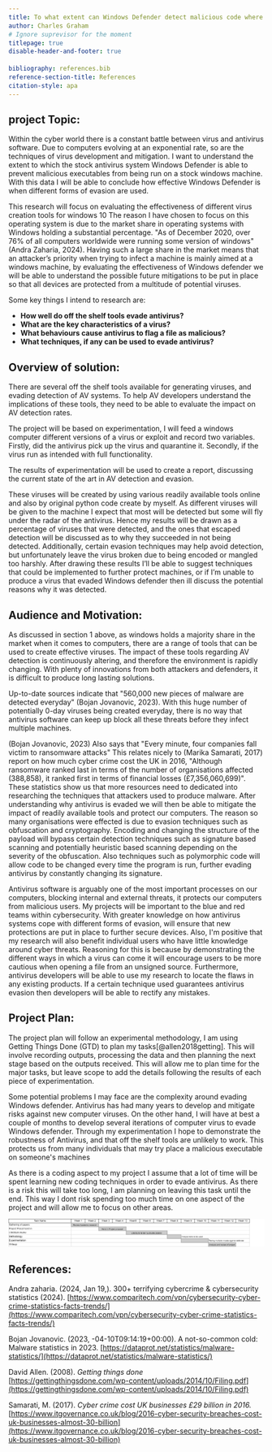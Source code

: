 ```yaml
---
title: To what extent can Windows Defender detect malicious code where evasion techniques are used?
author: Charles Graham
# Ignore suprevisor for the moment
titlepage: true
disable-header-and-footer: true

bibliography: references.bib
reference-section-title: References
citation-style: apa
---
```



## project Topic:

Within the cyber world there is a constant battle between virus and antivirus software. Due to computers evolving at an exponential rate, so are the techniques of virus development and mitigation. 
I want to understand the extent to which the stock antivirus system Windows Defender is able to prevent malicious executables from being run on a stock windows machine. 
With this data I will be able to conclude how effective Windows Defender is when different forms of evasion are used.  

This research will focus on evaluating the effectiveness of different virus creation tools for windows 10
The reason I have chosen to focus on this operating system is due to the market share in operating systems with Windows holding a substantial percentage. 
"As of December 2020, over 76% of all computers worldwide were running some version of windows" (Andra Zaharia, 2024).
Having such a large share in the market means that an attacker’s priority when trying to infect a machine is mainly aimed at a windows machine, by evaluating the 
effectiveness of Windows defender we will be able to understand the possible future mitigations to be put in place so that all devices are protected from a multitude 
of potential viruses.

Some key things I intend to research are:

  - **How well do off the shelf tools evade antivirus?**
  - **What are the key characteristics of a virus?**
  - **What behaviours cause antivirus to flag a file as malicious?**
  - **What techniques, if any can be used to evade antivirus?**


## Overview of solution:

There are several off the shelf tools available for generating viruses, and evading detection of AV systems.
To help AV developers understand the implications of these tools, they need to be able to evaluate the impact on AV detection rates.

The project will be based on experimentation, I will feed a windows computer different versions of a virus or exploit and record two variables. Firstly, 
did the antivirus pick up the virus and quarantine it. Secondly, if the virus run as intended with full functionality. 

The results of experimentation will be used to create a report, discussing the current state of the art in AV detection and evasion.

These viruses will be created by using various readily available tools online and also by original python code create by myself. As different viruses will be given to the machine I expect that most will be detected 
but some will fly under the radar of the antivirus. Hence my results will be drawn as a percentage of viruses that were detected, and the ones that escaped detection 
will be discussed as to why they succeeded in not being detected. Additionally, certain evasion techniques may help avoid detection, but unfortunately leave the virus broken due to being encoded or mangled too harshly.
After drawing these results I’ll be able to suggest techniques that could be implemented to further protect machines, or if I’m unable to produce a virus that evaded Windows defender then ill discuss the potential reasons why it was detected.

## Audience and Motivation:

As discussed in section 1 above, as windows holds a majority share in the market when it comes to computers, there are a range of tools that can be used to create effective viruses.
The impact of these tools regarding AV detection is continuously altering, and therefore the environment is rapidly changing. With plenty of innovations from both attackers and defenders, it is difficult to produce long lasting solutions.

Up-to-date sources indicate that "560,000 new pieces of malware are detected everyday" (Bojan Jovanovic, 2023). With this huge number of potentially 0-day viruses being created everyday, there is no way that antivirus software can keep up block all these threats before they infect multiple machines. 

(Bojan Jovanovic, 2023) Also says that "Every minute, four companies fall victim to ransomware attacks" This relates nicely to (Marika Samarati, 2017) report on how much cyber crime cost the UK in 2016, "Although ransomware ranked last in terms of the number of organisations affected (388,858), it ranked first in terms of financial losses (£7,356,060,699)". These statistics show us that more resources need to dedicated into researching the techniques that attackers used to produce malware. After understanding why antivirus is evaded we will then be able to mitigate the impact of readily available tools and protect our computers. The reason so many organisations were effected is due to evasion techniques such as obfuscation and cryptography. Encoding and changing the structure of the payload will bypass certain detection techniques such as signature based scanning and potentially heuristic based scanning depending on the severity of the obfuscation. Also techniques such as polymorphic code will allow code to be changed every time the program is run, further evading antivirus by constantly changing its signature.

Antivirus software is arguably one of the most important processes on our computers, blocking internal and external threats, it protects our computers from malicious 
users. My projects will be important to the blue and red teams within cybersecurity. With greater knowledge on how antivirus systems cope with different forms of 
evasion, will ensure that new protections are put in place to further secure devices. Also, I'm positive that my research will also benefit individual users who have little
knowledge around cyber threats. Reasoning for this is because by demonstrating the different ways in which a virus can come it will encourage users to be more cautious when
opening a file from an unsigned source. Furthermore, antivirus developers will be able to use my research to locate the flaws in any existing products. If a certain technique used guarantees antivirus evasion then developers will be 
able to rectify any mistakes.

## Project Plan:

The project plan will follow an experimental methodology, I am using Getting Things Done (GTD) to plan my tasks[@allen2018getting]. This will involve recording outputs, processing the data and then planning the next stage based on the outputs received.
This will allow me to plan time for the major tasks, but leave scope to add the details following the results of each piece of experimentation.

Some potential problems I may face are the complexity around evading Windows defender. Antivirus has had many years to develop and mitigate risks against new computer viruses. On the other hand, I will have at best a couple of months to develop several iterations of computer virus to evade Windows defender. Through my experimentation I hope to demonstrate the robustness of Antivirus, and that off the shelf tools are unlikely to work. This protects us from many individuals that may try place a malicious executable on someone's machines

As there is a coding aspect to my project I assume that a lot of time will be spent learning new coding techniques in order to evade antivirus. As there is a risk this will take too long, I am planning on leaving this task until the end. This way I dont risk spending too much time on one aspect of the project and will allow me to focus on other areas.


![Gantt Chart](gannt.png)

## References:

Andra zaharia. (2024, Jan 19,). 300+ terrifying cybercrime & cybersecurity statistics (2024). [https://www.comparitech.com/vpn/cybersecurity-cyber-crime-statistics-facts-trends/](https://www.comparitech.com/vpn/cybersecurity-cyber-crime-statistics-facts-trends/)

Bojan Jovanovic. (2023, -04-10T09:14:19+00:00). A not-so-common cold: Malware statistics in 2023. [https://dataprot.net/statistics/malware-statistics/](https://dataprot.net/statistics/malware-statistics/)

David Allen. (2008). _Getting things done_
[https://gettingthingsdone.com/wp-content/uploads/2014/10/Filing.pdf](https://gettingthingsdone.com/wp-content/uploads/2014/10/Filing.pdf)

Samarati, M. (2017). _Cyber crime cost UK businesses £29 billion in 2016._ [https://www.itgovernance.co.uk/blog/2016-cyber-security-breaches-cost-uk-businesses-almost-30-billion](https://www.itgovernance.co.uk/blog/2016-cyber-security-breaches-cost-uk-businesses-almost-30-billion)
